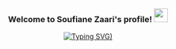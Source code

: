 <h3 align="center">
  Welcome to Soufiane Zaari's profile!
  <img src="https://media.giphy.com/media/hvRJCLFzcasrR4ia7z/giphy.gif" width="28">
</h3>
<p align="center">
  <a href="https://github.com/DenverCoder1/readme-typing-svg"><img src="[https://readme-typing-svg.herokuapp.com/?lines=Full-stack%20web%20developer;Always%20learning%20new%20things&font=Fira%20Code&center=true&width=440&height=45&color=f75c7e&vCenter=true&size=22](https://readme-typing-svg.herokuapp.com?font=Fira+Code&pause=1000&color=E6BEF7&background=FFFFFF00&center=true&vCenter=true&width=435&lines=Always+learning+new+things;Passionate+about+coding+and+new+tech" alt="Typing SVG)"></a>
</p> 
